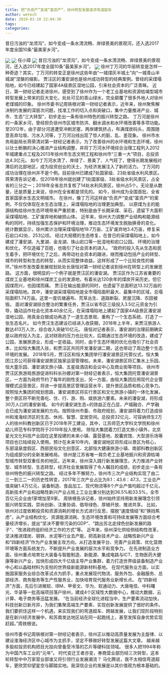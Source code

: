 ```yaml
---
title: 把“负资产”变成“富资产”，徐州转型发展谋求弯道超车
author: wetech
date: 2019-01-10 22:04:30
tags: 
categories: 
---
```

昔日污浊的“龙须沟”，如今变成一条水清流畅、岸绿景美的景观河，还入选2017年度全国10条“最美家乡河”。
<!-- more -->
<img align="center" border="0" src="https://imgcdn.yicai.com/uppics/images/2019/01/f7d4070eeff42af38335eeac7ad0b48c.jpg" />
<img align="center" border="0" src="https://imgcdn.yicai.com/uppics/images/2019/01/118bae724b62f16e899718103dd9249a.jpg" />
任小璋
<img align="center" border="0" src="https://imgcdn.yicai.com/uppics/images/2019/01/060c8623dc01b6f1efccdb94b5d2e688.jpg" />
昔日污浊的“龙须沟”，如今变成一条水清流畅、岸绿景美的景观河，还入选2017年度全国10条“最美家乡河”。
<img align="center" border="0" src="https://imgcdn.yicai.com/uppics/images/2019/01/b88b8bd91ecfc2d32d579c2d0c594065.jpg" />
徐州丁万河的华丽转变是怎样一种奇迹？其实，丁万河的转变正是徐州这些年由“一城煤灰半城土”向“一城青山半城湖”涅槃的缩影。
贾汪区的潘安湖也是徐州成功转型的经典案例。曾经的采煤塌陷地，如今已经建起了国家4A级景区湿地公园，引来社会资本的广泛青睐。
近日，第一财经记者走进徐州，感受到了徐州作为一个老工业基地和资源枯竭型城市转型发展上带来的巨大变化，处处可见的青山绿水，完全颠覆了很多外地人对徐州老煤城的印象。
徐州市委书记周铁根对第一财经记者表示，近年来，徐州聚焦解决制约发展的深层次问题，找准工作的切入点和突破口，集中力量推进产业、城市、生态“三大转型”，初步走出一条有徐州特色的振兴转型之路。
丁万河是徐州的一条家乡河，曾经担负徐州市区城市防洪、翻水调水和水环境改善等多项功能。
至2012年，由于部分河道遭受冲刷淤塞，两岸建筑挤占，布满煤炭码头，周围随意丢弃垃圾、污水入河等，丁万河沿线出现了惊人的脏、乱、差现象。
徐州市水务局副局长蒋荣清对第一财经记者表示，为了改善徐州的水环境和生态环境，徐州以壮士断腕的决心推进产业结构调整，并将丁万河水环境综合治理工程列入2012年城建重点工程及2013年徐州市生态文明工程和徐州市“三重一大”项目，总投资达4.3亿元。
如今丁万河水清了、岸绿了、景美了、人气旺了，使得长期发展相对滞后的北部地区，成为投资创业的沃土，为经济发展注入了新的活力。
丁万河的成功治理在徐州并不是个例。目前徐州已建成7处国家级、23处省级水利风景区。
蒋荣清告诉记者，仅2018年徐州就创建了1处国家级、3处省级水利风景区，占全省的三分之一；2018年全省总共复核了14处水利风景区，徐州占5个。无论是从数量，还是质量上来说，徐州在全省都是领先的。
如今，徐州成为全国首批、全省首家国家水生态文明城市。
在徐州，像丁万河这样由“负资产”变成“富资产”的案例，不仅仅体现在水生态治理上，采煤塌陷地的治理更加典型。
以原煤为主的能源结构给徐州生态环境带来严重损害，特别是由于长期采煤、采石，遗留下大面积采煤塌陷地、工矿废弃地和破损山体。
近年来，徐州大力调整产业结构和能源结构的同时，持续加强生态保护和环境治理，推动生态环境发生脱胎换骨的变化。
统计数据显示，徐州累计治理采煤塌陷地19.7万亩、工矿废弃地3.4万亩，修复采石宕口42处、253公顷。
经过大规模的生态修复，在昔日的采煤塌陷地上，如今建成了潘安湖、九里湖、金龙湖、珠山宕口等一批湿地和宕口公园。
环境的治理和优化，不仅造福了百姓，也吸引了社会资本的进入。
“政府的投入先从生态和民生着手，把环境优化了之后，再带动社会资本的跟进，继而推动包括产业的转型、城市的转型和生态的转型，从而实现整体收益，这样形成了一个比较良性的循环。”徐州市发改委发展规划处处长唐恒对第一财经记者谈到徐州在转型上的发展思路。
这方面，很明显的一个例子就是贾汪区的潘安湖。
贾汪区作为江苏省重要的煤炭工业基地和徐州煤炭工业的发源地，有着长达120余年的煤炭开采历史。但它因煤而兴，也因煤而痛。
贾汪在输出能源的同时，也遗留下总面积达13.32万亩的采煤塌陷地。其中，潘安湖采煤塌陷地是全市塌陷面积最大、最集中的区域，总塌陷面积1.74万亩。这里一度坑塘遍布、荒草丛生、道路断裂、房屋沉降、农田被毁。
面对潘安湖综合整治的繁重任务，贾汪以省市区三级投入3.5亿元资金为引导，撬动运作社会化资本40余亿元，在采煤塌陷地上建起了国家4A级景区潘安湖湿地公园，用真金白银成功再造了一道生态景观、重构了一个生态系统、打造了一张生态名片。
如今贾汪生态建设已经进入收获期，2018年上半年，来贾汪旅游人数达413万人次，综合收入突破10亿元。
唐恒对记者表示，潘安湖的治理前期确实是以政府投入为主，这对财政的压力也比较大，后期通过生态环境的改造，建成了公园，发展旅游业，形成一定收益。同时，由于生态环境的优化也吸引了社会资本，比如恒大集团入驻，和贾汪区共同开发潘安湖二期，这也带动了周边整个生态环境的发展。
2018年5月，贾汪区和恒大集团举行潘安湖景区托管仪式，恒大集团江苏公司获得潘安湖景区独家运营管理权。未来，潘安湖景区将汇集水上乐园、恒大童乐园、潘安湖文旅小镇、五星级酒店和会议中心及商业街等项目。
徐州市贾汪区旅游局旅游促进科科长孙娜对第一财经记者表示，恒大集团托管潘安湖景区，一方面为政府节约了每年的刚性支出，另一方面，由恒大集团应用现代企业管理模式运营景区，将进一步提高景区管理运营水平，提升景区品质和核心竞争力。
按照恒大集团的规划思路，潘安湖景区将实行景区和文化旅游小镇的一体化发展，整个景区将不断完善吃、住、行、游、购、娱旅游六要素。未来的潘安湖，将形成30万人口的潘安新城。
如今的潘安湖生态+的效益正在凸显，产城融合、产学融合已成为潘安湖发展的方向。按照徐州市委、市政府规划，潘安湖将着力打造成徐州和淮海经济区的生态、休闲、智慧、宜居空间。总投资32亿元、可容纳师生2万人的徐州科教创新区已于2018年开工建设，其中，江苏师范大学科文学院和徐州幼儿师范专科学院将于2019年投入使用。
除恒大集团着力打造文旅小镇外，北京星光文化科技产业园在这里投建的未来小镇、露营基地、胶囊宾馆、大型游乐场等项目也已陆续投入使用。预计在未来10年内，潘安湖地区将形成以景区为核心，东部温泉度假区、西部民俗文化创意区、北部恒大健康旅游小镇、南部科教创新区为组成部分的全新发展格局。
徐州是江苏省唯一肩负老工业基地振兴和资源枯竭型城市转型双重任务的地区。近年来，徐州深入践行新发展理念，大力推进产业转型、城市转型、生态转型，经济社会发展取得了令人瞩目的成绩，初步走出一条有徐州特色的振兴转型之路。
经过多年不懈努力，徐州市三次产业结构实现了由二三一到三二一的历史性转变，2017年三次产业占比为9.1：43.6：47.3，工业总产值突破1.4万亿元，装备制造、食品加工、现代物流等8个产业产值均超过千亿元，高新技术产业和战略性新兴产业占规上工业比重分别达到36.5%和33.5%，全市百亿元企业由1家增加至9家。
周铁根告诉记者，徐州始终坚持用新发展理念引领振兴转型实践，崇尚创新、注重协调、倡导绿色、厚植开放、推进共享。
比如，徐州对过度依赖投资和资源消耗的增长方式进行反思，摆脱“速度情结”和“换挡焦虑”，从产业结构优化、资源能源消耗、生态环境改善和可持续发展等方面综合考量经济增长，提出“坚决不要带污染的GDP”、“跳出苏北走绿色创新发展的路子”、“改进政府组织经济工作的方式”等。
近年来，徐州深化供给侧结构性改革，坚决推进煤炭、钢铁、水泥等行业去产能，把高新技术产业、战略性新兴产业和“四新经济”作为产业发展主攻方向，从打造发展平台、完善产业政策、优化营商环境等方面系统发力，不断提升产业发展的层次水平和竞争力。
在先进制造业方面，徐州重点培育壮大装备与智能制造、新能源、集成电路与ICT、生物医药大健康等新兴产业，加快形成四大千亿级主导产业集群，着力打造世界级装备制造产业中心和以晶硅材料为支柱的世界级新能源新材料基地。
在现代服务业方面，以实施国家服务业综合改革试点为抓手，重点发展现代物流、服务外包、金融服务、总部经济、商务服务等生产性服务业，加快培育现代服务业新增长点。
在“四新经济”方面，先后引进微软、IBM、甲骨文、华为、软通动力、大唐电信、中科曙光、华录等一批高端项目落户徐州，建成4个区域性大数据中心，推动大数据、云计算、电子商务等迅猛发展。
“在当前经济全球化进程当中，生产要素流动加快，科技创新日新月异，为我们集聚高端生产要素、实现创新发展提供了很好的条件。我们要抓住这样一个机遇，来实现我们的弯道超车、跨越发展，让我们现阶段特别是在新兴经济发展中，和苏南发达地区站在同一起跑线上，甚至发挥自身优势实现赶超。”周铁根说。
 
 
徐州市委书记周铁根对第一财经记者表示，徐州正以推动高质量发展为主旋律、以建设淮海经济区中心城市为主抓手，坚定不移做好转型发展这篇大文章。
越来越多股权投资机构把目光投向曾备受冷落的芯片等硬科技领域。
很多人把1994年称为中国汽车工业的“元年”。
时代变迁王者亦变，券商营业部历经三次转型，这本轮转型中中万家营业部谁又将引领行业发展潮流？
马化腾说，我不太相信弯道超车，更欣赏仰望星空与脚踏实地。我深信企业的发展是以其价值观为根本基础的。
